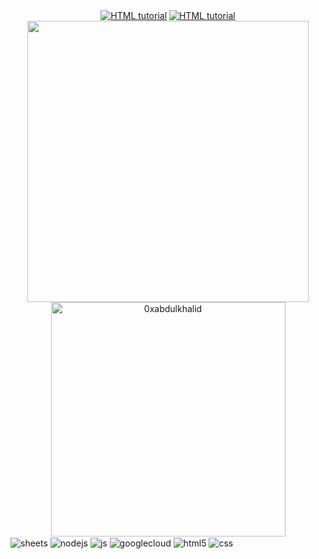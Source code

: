 
<div align="center" style="display: inline_block">
<a  href="https://www.linkedin.com/in/rodrigo-frutuoso-dos-santos-699787156"><img  src="https://img.shields.io/badge/LinkedIn-0077B5?style=for-the-badge&logo=linkedin&logoColor=white)" alt="HTML tutorial" ></a>
<a  href="https://mail.google.com/mail/u/0/?fs=1&to=rodfrutuoso@hotmail.com&tf=cm"><img  src="https://img.shields.io/badge/Gmail-D14836?style=for-the-badge&logo=gmail&logoColor=white" alt="HTML tutorial" ></a>
</div>





<div align="center">

<a href="https://github.com/0xabdulkhalid/">
  <img src="https://github-readme-stats.vercel.app/api?username=rodfrutuoso&include_all_commits=true&count_private=true&show_icons=true&line_height=20&title_color=7A7ADB&icon_color=2234AE&text_color=D3D3D3&bg_color=0,000000,130F40" width="450"/>
  <img src="https://github-readme-stats.vercel.app/api/top-langs?username=rodfrutuoso&show_icons=true&locale=en&layout=compact&line_height=20&title_color=7A7ADB&icon_color=2234AE&text_color=D3D3D3&bg_color=0,000000,130F40" width="375"  alt="0xabdulkhalid"/>

</a>
</div>



<div style="display: inline_block">
  <img align="center" alt="sheets" src="https://img.shields.io/badge/Google%20Sheets-34A853?style=for-the-badge&logo=google-sheets&logoColor=white" />
  <img align="center" alt="nodejs" src="https://img.shields.io/badge/LOOKER_STUDIO-blue?style=for-the-badge&logo=looker&logoColor=white" />
  <img align="center" alt="js" src="https://img.shields.io/badge/JavaScript-F7DF1E?style=for-the-badge&logo=javascript&logoColor=black" />
  <img align="center" alt="googlecloud" src="https://img.shields.io/badge/Google_Cloud-4285F4?style=for-the-badge&logo=google-cloud&logoColor=white" />
  <img align="center" alt="html5" src="https://img.shields.io/badge/HTML5-E34F26?style=for-the-badge&logo=html5&logoColor=white" />
  <img align="center" alt="css" src="https://img.shields.io/badge/CSS3-1572B6?style=for-the-badge&logo=css3&logoColor=white" />
</div><br/>
